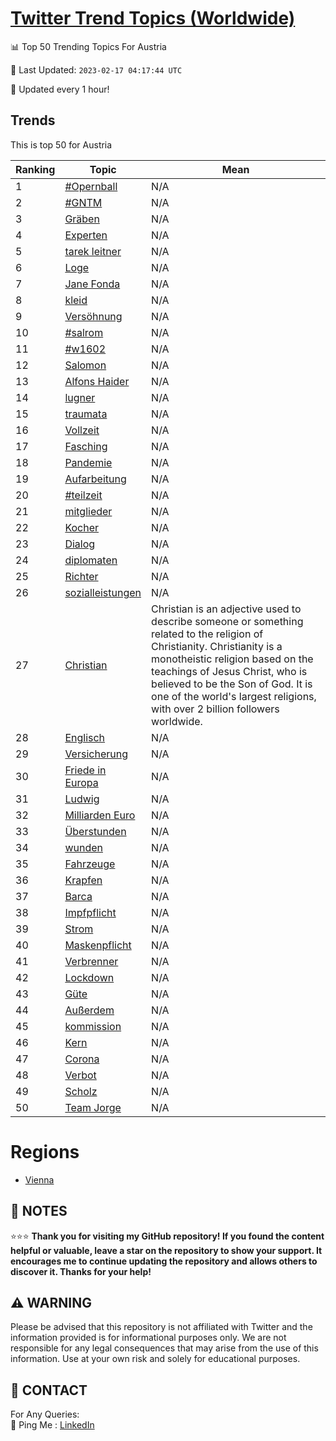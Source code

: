 [Twitter Trend Topics (Worldwide)](https://github.com/ErcinDedeoglu/Twitter-Trend-Topics)
==========


📊 Top 50 Trending Topics For Austria

📆 Last Updated: `2023-02-17 04:17:44 UTC`

🔧 Updated every 1 hour!


## Trends

This is top 50 for Austria

| Ranking | Topic | Mean |
| ------- | ------------ | ------------ |
| 1 | [#Opernball](http://twitter.com/search?q=%23Opernball) | N/A |
| 2 | [#GNTM](http://twitter.com/search?q=%23GNTM) | N/A |
| 3 | [Gräben](http://twitter.com/search?q=Gr%c3%a4ben) | N/A |
| 4 | [Experten](http://twitter.com/search?q=Experten) | N/A |
| 5 | [tarek leitner](http://twitter.com/search?q=tarek+leitner) | N/A |
| 6 | [Loge](http://twitter.com/search?q=Loge) | N/A |
| 7 | [Jane Fonda](http://twitter.com/search?q=Jane+Fonda) | N/A |
| 8 | [kleid](http://twitter.com/search?q=kleid) | N/A |
| 9 | [Versöhnung](http://twitter.com/search?q=Vers%c3%b6hnung) | N/A |
| 10 | [#salrom](http://twitter.com/search?q=%23salrom) | N/A |
| 11 | [#w1602](http://twitter.com/search?q=%23w1602) | N/A |
| 12 | [Salomon](http://twitter.com/search?q=Salomon) | N/A |
| 13 | [Alfons Haider](http://twitter.com/search?q=Alfons+Haider) | N/A |
| 14 | [lugner](http://twitter.com/search?q=lugner) | N/A |
| 15 | [traumata](http://twitter.com/search?q=traumata) | N/A |
| 16 | [Vollzeit](http://twitter.com/search?q=Vollzeit) | N/A |
| 17 | [Fasching](http://twitter.com/search?q=Fasching) | N/A |
| 18 | [Pandemie](http://twitter.com/search?q=Pandemie) | N/A |
| 19 | [Aufarbeitung](http://twitter.com/search?q=Aufarbeitung) | N/A |
| 20 | [#teilzeit](http://twitter.com/search?q=%23teilzeit) | N/A |
| 21 | [mitglieder](http://twitter.com/search?q=mitglieder) | N/A |
| 22 | [Kocher](http://twitter.com/search?q=Kocher) | N/A |
| 23 | [Dialog](http://twitter.com/search?q=Dialog) | N/A |
| 24 | [diplomaten](http://twitter.com/search?q=diplomaten) | N/A |
| 25 | [Richter](http://twitter.com/search?q=Richter) | N/A |
| 26 | [sozialleistungen](http://twitter.com/search?q=sozialleistungen) | N/A |
| 27 | [Christian](http://twitter.com/search?q=Christian) | Christian is an adjective used to describe someone or something related to the religion of Christianity. Christianity is a monotheistic religion based on the teachings of Jesus Christ, who is believed to be the Son of God. It is one of the world's largest religions, with over 2 billion followers worldwide. |
| 28 | [Englisch](http://twitter.com/search?q=Englisch) | N/A |
| 29 | [Versicherung](http://twitter.com/search?q=Versicherung) | N/A |
| 30 | [Friede in Europa](http://twitter.com/search?q=Friede+in+Europa) | N/A |
| 31 | [Ludwig](http://twitter.com/search?q=Ludwig) | N/A |
| 32 | [Milliarden Euro](http://twitter.com/search?q=Milliarden+Euro) | N/A |
| 33 | [Überstunden](http://twitter.com/search?q=%c3%9cberstunden) | N/A |
| 34 | [wunden](http://twitter.com/search?q=wunden) | N/A |
| 35 | [Fahrzeuge](http://twitter.com/search?q=Fahrzeuge) | N/A |
| 36 | [Krapfen](http://twitter.com/search?q=Krapfen) | N/A |
| 37 | [Barca](http://twitter.com/search?q=Barca) | N/A |
| 38 | [Impfpflicht](http://twitter.com/search?q=Impfpflicht) | N/A |
| 39 | [Strom](http://twitter.com/search?q=Strom) | N/A |
| 40 | [Maskenpflicht](http://twitter.com/search?q=Maskenpflicht) | N/A |
| 41 | [Verbrenner](http://twitter.com/search?q=Verbrenner) | N/A |
| 42 | [Lockdown](http://twitter.com/search?q=Lockdown) | N/A |
| 43 | [Güte](http://twitter.com/search?q=G%c3%bcte) | N/A |
| 44 | [Außerdem](http://twitter.com/search?q=Au%c3%9ferdem) | N/A |
| 45 | [kommission](http://twitter.com/search?q=kommission) | N/A |
| 46 | [Kern](http://twitter.com/search?q=Kern) | N/A |
| 47 | [Corona](http://twitter.com/search?q=Corona) | N/A |
| 48 | [Verbot](http://twitter.com/search?q=Verbot) | N/A |
| 49 | [Scholz](http://twitter.com/search?q=Scholz) | N/A |
| 50 | [Team Jorge](http://twitter.com/search?q=Team+Jorge) | N/A |



# Regions

* [Vienna](</Austria/Vienna.md>)



## 📝 NOTES

⭐⭐⭐ **Thank you for visiting my GitHub repository! If you found the content helpful or valuable, leave a star on the repository to show your support. It encourages me to continue updating the repository and allows others to discover it. Thanks for your help!**


## ⚠️ WARNING

Please be advised that this repository is not affiliated with Twitter and the information provided is for informational purposes only. We are not responsible for any legal consequences that may arise from the use of this information. Use at your own risk and solely for educational purposes.


## 📨 CONTACT

 For Any Queries:  
            🏓 Ping Me : [LinkedIn](https://www.linkedin.com/in/ercindedeoglu/)
